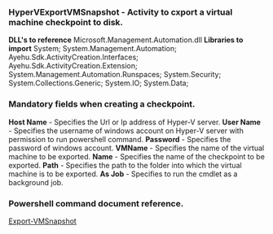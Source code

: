 ﻿
### HyperVExportVMSnapshot - Activity to cxport a virtual machine checkpoint to disk.
**DLL's to reference**
Microsoft.Management.Automation.dll
**Libraries to import**
System;
System.Management.Automation;
Ayehu.Sdk.ActivityCreation.Interfaces;
Ayehu.Sdk.ActivityCreation.Extension;
System.Management.Automation.Runspaces;
System.Security;
System.Collections.Generic;
System.IO;
System.Data;

### Mandatory fields when creating a checkpoint.
**Host Name** - Specifies the Url or Ip address of Hyper-V server.
**User Name** - Specifies the username of windows account on Hyper-V server with permission to run powershell command.
**Password** - Specifies the password of windows account.
**VMName** - Specifies the name of the virtual machine to be exported.
**Name** - Specifies the name of the checkpoint to be exported.
**Path** - Specifies the path to the folder into which the virtual machine is to be exported.
**As Job** - Specifies to run the cmdlet as a background job.

### Powershell command document reference.

[Export-VMSnapshot](https://docs.microsoft.com/en-us/powershell/module/hyper-v/export-vmsnapshot?view=win10-ps)